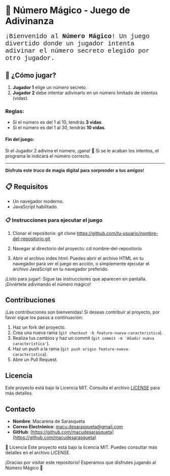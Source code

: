# 🎩 Número Mágico - Juego de Adivinanza

<p style="font-family: 'Courier New', Courier, monospace; font-size: 20px;">
¡Bienvenido al <strong>Número Mágico</strong>! Un juego divertido donde un jugador intenta adivinar el número secreto elegido por otro jugador.
</p>

## 🚀 ¿Cómo jugar?

1. **Jugador 1** elige un número secreto.
2. **Jugador 2** debe intentar adivinarlo en un número limitado de intentos (vidas).

### Reglas:
- Si el número es del 1 al 10, tendrás **3 vidas**.
- Si el número es del 1 al 30, tendrás **10 vidas**.

#### Fin del juego:
Si el Jugador 2 adivina el número, ¡gana! 🎉
Si se le acaban los intentos, el programa le indicará el número correcto.

---

<p style="font-family: 'Arial', sans-serif;">
<strong>Disfruta este truco de magia digital para sorprender a tus amigos!</strong>
</p>

## 📋 Requisitos
- Un navegador moderno.
- JavaScript habilitado.

### 📋 Instrucciones para ejecutar el juego
1. Clonar el repositorio:
git clone https://github.com/tu-usuario/nombre-del-repositorio.git

2. Navegar al directorio del proyecto:
cd nombre-del-repositorio

3. Abrir el archivo index.html: Puedes abrir el archivo HTML en tu navegador para ver el juego en acción, o simplemente ejecutar el archivo JavaScript en tu navegador preferido.

¡Listo para jugar!: Sigue las instrucciones que aparecen en pantalla. ¡Diviértete adivinando el número mágico!

## Contribuciones

¡Las contribuciones son bienvenidas! Si deseas contribuir al proyecto, por favor sigue los pasos a continuación:

1. Haz un fork del proyecto.
2. Crea una nueva rama (`git checkout -b feature-nueva-caracteristica`).
3. Realiza tus cambios y haz un commit (`git commit -m 'Añadir nueva característica'`).
4. Haz un push a la rama (`git push origin feature-nueva-caracteristica`).
5. Abre un Pull Request.

## Licencia

Este proyecto está bajo la Licencia MIT. Consulta el archivo [LICENSE](LICENSE) para más detalles.

## Contacto

- **Nombre**: Macarena de Sarasqueta
- **Correo Electrónico**: macu.desarasqueta@gmail.com
- **GitHub**: [https://github.com/macudesarasqueta](https://github.com/macudesarasqueta)

📜 Licencia
Este proyecto está bajo la licencia MIT. Puedes consultar más detalles en el archivo LICENSE.

¡Gracias por visitar este repositorio! Esperamos que disfrutes jugando al Número Mágico 🎉

